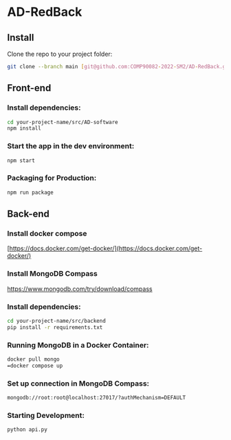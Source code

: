 

# AD-RedBack



## Install


Clone the repo to your project folder:
```bash
git clone --branch main [git@github.com:COMP90082-2022-SM2/AD-RedBack.git](mailto:git@github.com:COMP90082-2022-SM2/AD-RedBack.git) your-project-name
```

## Front-end

### Install dependencies:
```bash
cd your-project-name/src/AD-software
npm install
```

### Start the app in the dev environment:
```bash
npm start
```


### Packaging for Production:
```bash
npm run package
```
## Back-end

### Install docker compose
[https://docs.docker.com/get-docker/](https://docs.docker.com/get-docker/)

### Install MongoDB Compass
https://www.mongodb.com/try/download/compass

### Install dependencies:
```bash
cd your-project-name/src/backend
pip install -r requirements.txt
```



### Running MongoDB in a Docker Container:
```bash
docker pull mongo
=docker compose up
```


### Set up connection in MongoDB Compass:
```bash
mongodb://root:root@localhost:27017/?authMechanism=DEFAULT
```



### Starting Development:
```bash
python api.py
```
